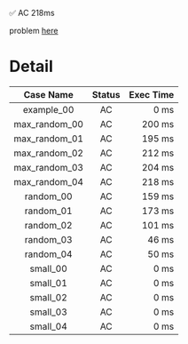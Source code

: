✅  AC  218ms

problem [here](https://judge.yosupo.jp/problem/point_set_range_composite)

# Detail

| Case Name | Status | Exec Time |
|:---------:|:------:|---------:|
| example_00 | AC | 0 ms |
| max_random_00 | AC | 200 ms |
| max_random_01 | AC | 195 ms |
| max_random_02 | AC | 212 ms |
| max_random_03 | AC | 204 ms |
| max_random_04 | AC | 218 ms |
| random_00 | AC | 159 ms |
| random_01 | AC | 173 ms |
| random_02 | AC | 101 ms |
| random_03 | AC | 46 ms |
| random_04 | AC | 50 ms |
| small_00 | AC | 0 ms |
| small_01 | AC | 0 ms |
| small_02 | AC | 0 ms |
| small_03 | AC | 0 ms |
| small_04 | AC | 0 ms |


